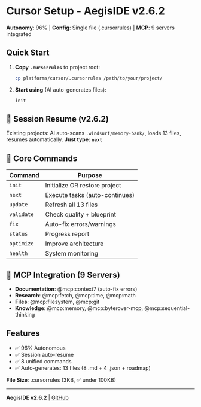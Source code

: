 # Cursor Setup - AegisIDE v2.6.2

**Autonomy**: 96% | **Config**: Single file (.cursorrules) | **MCP**: 9 servers integrated

## Quick Start

1. **Copy `.cursorrules`** to project root:
   ```bash
   cp platforms/cursor/.cursorrules /path/to/your/project/
   ```

2. **Start using** (AI auto-generates files):
   ```
   init
   ```

## 🔄 Session Resume (v2.6.2)
Existing projects: AI auto-scans `.windsurf/memory-bank/`, loads 13 files, resumes automatically. **Just type: `next`**

## 🎯 Core Commands
| Command | Purpose |
|---------|----------|
| `init` | Initialize OR restore project |
| `next` | Execute tasks (auto-continues) |
| `update` | Refresh all 13 files |
| `validate` | Check quality + blueprint |
| `fix` | Auto-fix errors/warnings |
| `status` | Progress report |
| `optimize` | Improve architecture |
| `health` | System monitoring |

## 🔧 MCP Integration (9 Servers)
- **Documentation**: @mcp:context7 (auto-fix errors)
- **Research**: @mcp:fetch, @mcp:time, @mcp:math
- **Files**: @mcp:filesystem, @mcp:git
- **Knowledge**: @mcp:memory, @mcp:byterover-mcp, @mcp:sequential-thinking

## Features
- ✅ 96% Autonomous
- ✅ Session auto-resume
- ✅ 8 unified commands
- ✅ Auto-generates: 13 files (8 .md + 4 .json + roadmap)

**File Size**: .cursorrules (3KB, ✅ under 100KB)

---
**AegisIDE v2.6.2** | [GitHub](https://github.com/Gaurav-Wankhede/AegisIDE)
